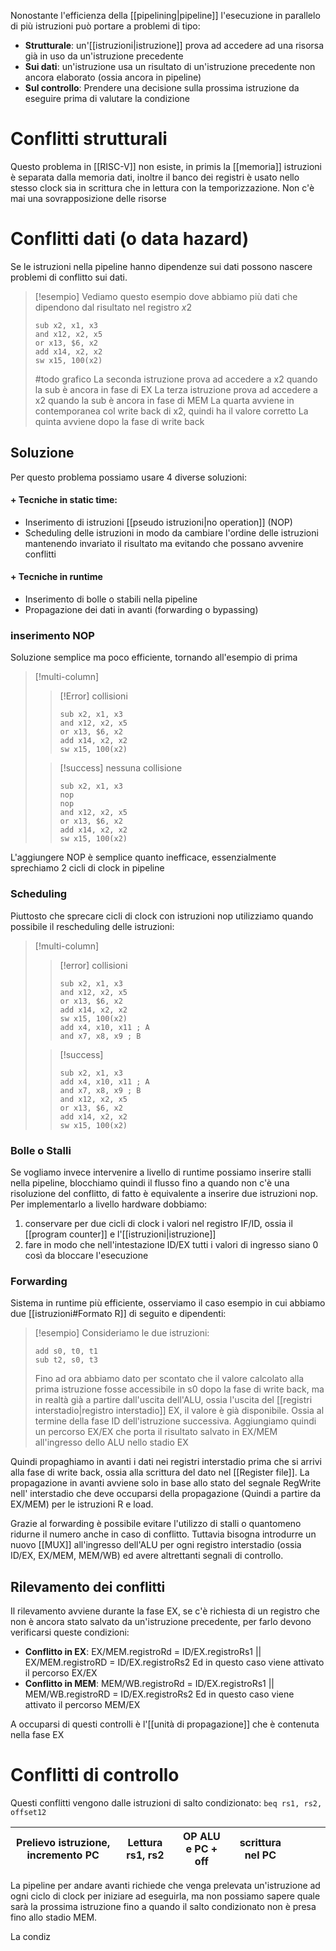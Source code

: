 
Nonostante l'efficienza della [[pipelining|pipeline]] l'esecuzione in parallelo di più istruzioni può portare a problemi di tipo:

- **Strutturale**: un'[[istruzioni|istruzione]] prova ad accedere ad una risorsa già in uso da un'istruzione precedente
- **Sui dati**: un'istruzione usa un risultato di un'istruzione precedente non ancora elaborato (ossia ancora in pipeline)
- **Sul controllo**: Prendere una decisione sulla prossima istruzione da eseguire prima di valutare la condizione

# Conflitti strutturali

Questo problema in [[RISC-V]] non esiste, in primis la [[memoria]] istruzioni è separata dalla memoria dati, inoltre il banco dei registri è usato nello stesso clock sia in scrittura che in lettura con la temporizzazione. Non c'è mai una sovrapposizione delle risorse

# Conflitti dati (o data hazard)

Se le istruzioni nella pipeline hanno dipendenze sui dati possono nascere problemi di conflitto sui dati.

>[!esempio]
>Vediamo questo esempio dove abbiamo più dati che dipendono dal risultato nel registro $x2$
>
>```armasm
>sub x2, x1, x3
>and x12, x2, x5
>or x13, $6, x2
>add x14, x2, x2
>sw x15, 100(x2)
>```
>
> #todo grafico
> La seconda istruzione prova ad accedere a x2 quando la sub è ancora in fase di EX
> La terza istruzione prova ad accedere a x2 quando la sub è ancora in fase di MEM
> La quarta avviene in contemporanea col write back di x2, quindi ha il valore corretto
> La quinta avviene dopo la fase di write back


## Soluzione

Per questo problema possiamo usare 4 diverse soluzioni:
#### + Tecniche in static time:
- Inserimento di istruzioni [[pseudo istruzioni|no operation]] (NOP)
- Scheduling delle istruzioni in modo da cambiare l'ordine delle istruzioni mantenendo invariato il risultato ma evitando che possano avvenire conflitti

#### + Tecniche in runtime
- Inserimento di bolle o stabili nella pipeline
- Propagazione dei dati in avanti (forwarding o bypassing)



### inserimento NOP

Soluzione semplice ma poco efficiente, tornando all'esempio di prima



>[!multi-column]
>
>>[!Error] collisioni
>>
>>```armasm
>>sub x2, x1, x3
>>and x12, x2, x5
>>or x13, $6, x2
>>add x14, x2, x2
>>sw x15, 100(x2)
>>```
>
>>[!success] nessuna collisione
>>```armasm
>>sub x2, x1, x3
>>nop
>>nop
>>and x12, x2, x5
>>or x13, $6, x2
>>add x14, x2, x2
>>sw x15, 100(x2)
>>```

L'aggiungere NOP è semplice quanto inefficace, essenzialmente sprechiamo 2 cicli di clock in pipeline


### Scheduling

Piuttosto che sprecare cicli di clock con istruzioni nop utilizziamo quando possibile il rescheduling delle istruzioni:

>[!multi-column]
>
>>[!error] collisioni
>>
>>```armasm
>>sub x2, x1, x3
>>and x12, x2, x5
>>or x13, $6, x2
>>add x14, x2, x2
>>sw x15, 100(x2)
>>add x4, x10, x11 ; A
>>and x7, x8, x9 ; B
>>```
>
>>[!success] 
>>
>>```armasm
>>sub x2, x1, x3
>>add x4, x10, x11 ; A
>>and x7, x8, x9 ; B
>>and x12, x2, x5 
>>or x13, $6, x2
>>add x14, x2, x2
>>sw x15, 100(x2)
>>```

### Bolle o Stalli
Se vogliamo invece intervenire a livello di runtime possiamo inserire stalli nella pipeline, blocchiamo quindi il flusso fino a quando non c'è una risoluzione del conflitto, di fatto è equivalente a inserire due istruzioni nop.
Per implementarlo a livello hardware dobbiamo:
1. conservare per due cicli di clock i valori nel registro IF/ID, ossia il [[program counter]] e l'[[istruzioni|istruzione]] 
2. fare in modo che nell'intestazione ID/EX tutti i valori di ingresso siano 0 così da bloccare l'esecuzione


### Forwarding
Sistema in runtime più efficiente, osserviamo il caso esempio in cui abbiamo due [[istruzioni#Formato R]] di seguito e dipendenti:

>[!esempio]
>Consideriamo le due istruzioni:
>```armasm
>add s0, t0, t1
>sub t2, s0, t3
>```
>Fino ad ora abbiamo dato per scontato che il valore calcolato alla prima istruzione fosse accessibile in s0 dopo la fase di write back, ma in realtà già a partire dall'uscita dell'ALU, ossia l'uscita del [[registri interstadio|registro interstadio]] EX, il valore è già disponibile. Ossia al termine della fase ID dell'istruzione successiva. Aggiungiamo quindi un percorso EX/EX che porta il risultato salvato in EX/MEM all'ingresso dello ALU nello stadio EX

Quindi propaghiamo in avanti i dati nei registri interstadio prima che si arrivi alla fase di write back, ossia alla scrittura del dato nel [[Register file]].
La propagazione in avanti avviene solo in base allo stato del segnale RegWrite nell' interstadio che deve occuparsi della propagazione (Quindi a partire da EX/MEM) per le istruzioni R e load.

Grazie al forwarding è possibile evitare l'utilizzo di stalli o quantomeno ridurne il numero anche in caso di conflitto. Tuttavia bisogna introdurre un nuovo [[MUX]] all'ingresso dell'ALU per ogni registro interstadio (ossia ID/EX, EX/MEM, MEM/WB) ed avere altrettanti segnali di controllo.


## Rilevamento dei conflitti
Il rilevamento avviene durante la fase EX, se c'è richiesta di un registro che non è ancora stato salvato da un'istruzione precedente, per farlo devono verificarsi queste condizioni:
 
- **Conflitto in EX**:
	  EX/MEM.registroRd = ID/EX.registroRs1 || EX/MEM.registroRD = ID/EX.registroRs2
	  Ed in questo caso viene attivato il percorso EX/EX
- **Conflitto in MEM**: 
	 MEM/WB.registroRd = ID/EX.registroRs1 || MEM/WB.registroRD = ID/EX.registroRs2	
	 Ed in questo caso viene attivato il percorso MEM/EX
	

A occuparsi di questi controlli è l'[[unità di propagazione]] che è contenuta nella fase EX


# Conflitti di controllo

Questi conflitti vengono dalle istruzioni di salto condizionato: `beq rs1, rs2, offset12`

Prelievo istruzione, incremento PC | Lettura rs1, rs2 | OP ALU e PC + off | scrittura nel PC | $\qquad$ |
--- | --- | --- | --- |---


La pipeline per andare avanti richiede che venga prelevata un'istruzione ad ogni ciclo di clock per iniziare ad eseguirla, ma non possiamo sapere quale sarà la prossima istruzione fino a quando il salto condizionato non è presa fino allo stadio MEM.

La condiz